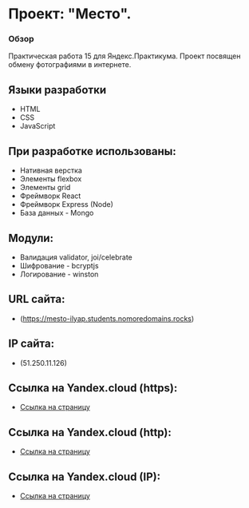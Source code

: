 # Проект: "Место".
### Обзор
Практическая работа 15 для Яндекс.Практикума. Проект посвящен обмену фотографиями в интернете.
## Языки разработки
* HTML
* CSS
* JavaScript

## При разработке использованы:
* Нативная верстка
* Элементы flexbox
* Элементы grid
* Фреймворк React
* Фреймворк Express (Node)
* База данных - Mongo

## Модули:
* Валидация validator, joi/celebrate
* Шифрование - bcryptjs
* Логирование - winston

## URL сайта:
* (https://mesto-ilyap.students.nomoredomains.rocks)

## IP сайта:
* (51.250.11.126)

## Ссылка на Yandex.cloud (https):
* [Ссылка на страницу](https://mesto-ilyap.students.nomoredomains.rocks)

## Ссылка на Yandex.cloud (http):
* [Ссылка на страницу](http://mesto-ilyap.students.nomoredomains.rocks)

## Ссылка на Yandex.cloud (IP):
* [Ссылка на страницу](51.250.11.126)
